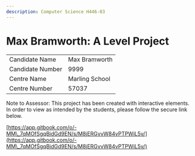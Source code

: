```yaml
---
description: Computer Science H446-03
---
```


# Max Bramworth: A Level Project

|                  |                |
| ---------------- | -------------- |
| Candidate Name   | Max Bramworth  |
| Candidate Number | 9999           |
| Centre Name      | Marling School |
| Centre Number    | 57037          |

Note to Assessor: This project has been created with interactive elements. In order to view as intended by the students, please follow the secure link below.

[https://app.gitbook.com/o/-MM\_7qMOfSgqBidGd9EN/s/M8jERGvvW84vPTPWiL5v/](https://app.gitbook.com/o/-MM\_7qMOfSgqBidGd9EN/s/M8jERGvvW84vPTPWiL5v/)
